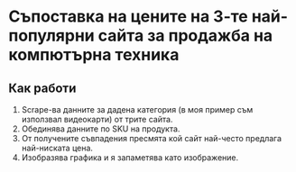 # Съпоставка на цените на 3-те най-популярни сайта за продажба на компютърна техника



## Как работи



1. Scrape-ва данните за дадена категория (в моя пример съм използвал видеокарти) от трите сайта.
2. Обединява данните по SKU на продукта.
3. От получените съвпадения пресмята кой сайт най-често предлага най-ниската цена.
4. Изобразява графика и я запаметява като изображение.
